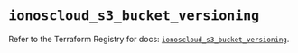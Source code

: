 # `ionoscloud_s3_bucket_versioning`

Refer to the Terraform Registry for docs: [`ionoscloud_s3_bucket_versioning`](https://registry.terraform.io/providers/ionos-cloud/ionoscloud/6.7.10/docs/resources/s3_bucket_versioning).
